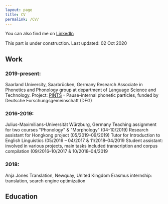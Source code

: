 ```yaml
---
layout: page
title: CV
permalink: /CV/
---
```


You can also find me on [LinkedIn](https://www.linkedin.com/in/raphael-werner-83ba74226/)

This part is under construction. Last updated: 02 Oct 2020

## Work
### 2019-present: 
Saarland University, Saarbrücken, Germany
Research Associate in Phonetics and Phonology group at department of Language Science and Technology.
Project: [PINTS](http://pauseparticles.org/) - Pause-internal phonetic particles, funded by Deutsche Forschungsgemeinschaft (DFG)

### 2016-2019:
Julius-Maximilians-Universität Würzburg, Germany
Teaching assignment for two courses "Phonology" & "Morphology" (04-10/2019)
Research assistant for Hongkong project (05/2019–09/2019)
Tutor for Introduction to English Linguistics (05/2016 – 04/2017 & 11/2018–04/2019
Student assistant: involved in various projects, main tasks included transcription and
corpus compilation (09/2016–10/2017 & 10/2018–04/2019

### 2018:
Anja Jones Translation, Newquay, United Kingdom
Erasmus internship: translation, search engine optimization

## Education
